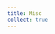 ```yaml
---
title: Misc
collect: true 
---
```


<!-- [+-](note1.md#:embed)
[+-](note2.md#:embed) -->

[](bachelor_thesis.md#:embed)